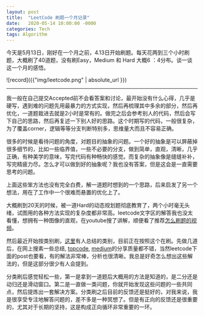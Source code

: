 ```yaml
---
layout: post
title:  "LeetCode 刷题一个月记录"
date:   2020-05-14 10:00:00 -0000
categories: Tech
tags: Algorithm
---
```


今天是5月13日，刚好在一个月之前，4.13日开始刷题。每天花两到三个小时刷题，大概刷了40道题，没有刷Easy，Medium 和 Hard 大概6 ：4分布。谈一谈这一个月的感悟。

![record]({{"img/leetcode.png" | absolute_url }})

---

我一般在自己提交Accepted前不会看答案和讨论，最开始没有什么心得，几乎是硬写，遇到难的问题先用最暴力的方式实现，然后再梳理其中多余的部分，然后再优化，一道题栽进去就是2小时是常有的。做完之后会参考别人的代码，然后会写下自己的思路，然后再复述一下别人好的思路。这个时期写的代码，一般很复杂，为了覆盖corner，逻辑等等分支判断特别多，思维量大而且不容易正确。

很多的时候是看待问题的角度，对题目的抽象的问题。一个好的抽象是可以屏蔽掉很多细节的，比如一些临界值，一些不必要的分支，做到简单，直观，清晰，几乎正确，有种美学的意味，写完代码有种畅快的感觉。而复杂的抽象像是缝缝补补，写完精疲力尽。怎么才可以做到好的抽象呢？我也没有答案，但是这会是一直需要思考的问题。

上面这些笨方法也没有完全白费，解一道题时想到的一个思路，后来启发了另一个想法，用在了工作中一个很难而悬置的优化上了。

大概刷到20天的时候，被一道Hard的动态规划题彻底教育了，两个小时毫无头绪，试图用的各种方法实现的复杂度都非常高。leetcode文字区的解答我也没太看懂，想拥有一种图像的直观，在youtube搜了讲解，顺便看了推荐[怎么刷题的视频](https://www.youtube.com/user/xxfflower)。

然后最近开始按类别刷，[这里](https://leetcode.com/discuss/career/448285/list-of-questions-sorted-by-common-patterns/453408)有人总结的类别，目前正在按照这个在刷。先做几道后，在网上搜素一些总结, [topcode](https://www.topcoder.com/), [medium](https://medium.com/)的分享质量都不错，当然leetcode下面的post也要看，有的解法非常棒，分析也很清晰。我总是好奇怎么想出这些解法的，但是这部分很少有人会提到。

分类刷后感觉轻松一些，第一是拿到一道题后大概用的方法是知道的，是二分还是动归还是滑动窗口。第二是一直做一类问题，你就开始发现这些问题的一些共同点，然后提炼出一套解决方案。分类刷之后目前的反馈还是挺好的，对我来说，我是很享受专注地解答问题的，差不多是一种冥想了。但是有正向的反馈还是很重要的，尤其对于长期的坚持，这是构成正向循环非常重要的一环。

